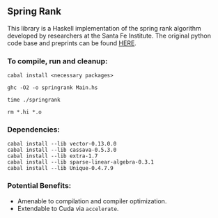 ## Spring Rank

This library is a Haskell implementation of the spring rank algorithm
developed by researchers at the Santa Fe Institute. The original python
code base and preprints can be found [HERE](https://github.com/cdebacco/SpringRank).

### To compile, run and cleanup:
`cabal install <necessary packages>`

`ghc -O2 -o springrank Main.hs`

`time ./springrank`

`rm *.hi *.o`

### Dependencies:
```
cabal install --lib vector-0.13.0.0
cabal install --lib cassava-0.5.3.0
cabal install --lib extra-1.7
cabal install --lib sparse-linear-algebra-0.3.1
cabal install --lib Unique-0.4.7.9
```

### Potential Benefits:
- Amenable to compilation and compiler optimization.
- Extendable to Cuda via `accelerate`.

